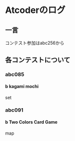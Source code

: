 # Atcoderのログ

## 一言
コンテスト参加はabc256から

## 各コンテストについて

### abc085
#### b kagami mochi
set

### abc091
#### b Two Colors Card Game
map
